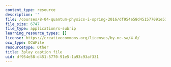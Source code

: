 ```yaml
---
content_type: resource
description: ''
file: /courses/8-04-quantum-physics-i-spring-2016/df954e58d451577091e51a93c93af331_w49WAat6ymk.vtt
file_size: 6747
file_type: application/x-subrip
learning_resource_types: []
license: https://creativecommons.org/licenses/by-nc-sa/4.0/
ocw_type: OCWFile
resourcetype: Other
title: 3play caption file
uid: df954e58-d451-5770-91e5-1a93c93af331
---
```

